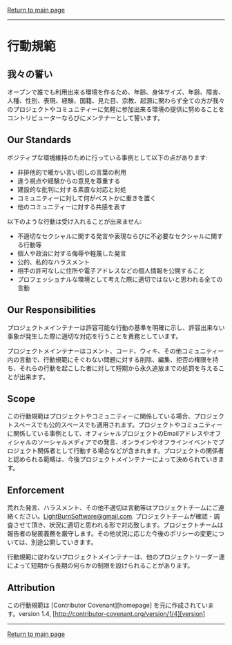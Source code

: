 [Return to main page](README.md)

----

# 行動規範

## 我々の誓い

オープンで誰でも利用出来る環境を作るため、年齢、身体サイズ、年齢、障害、人種、性別、表現、経験、国籍、見た目、宗教、起源に関わらず全ての方が我々のプロジェクトやコミュニティーに気軽に参加出来る環境の提供に努めることをコントリビューターならびにメンテナーとして誓います。

## Our Standards

ポジティブな環境維持のために行っている事例として以下の点があります:

* 非排他的で暖かい言い回しの言葉の利用
* 違う視点や経験からの意見を尊重する
* 建設的な批判に対する素直な対応と対処
* コミュニティーに対して何がベストかに重きを置く
* 他のコミュニティーに対する共感を表す

以下のような行動は受け入れることが出来ません:

* 不適切なセクシャルに関する発言や表現ならびに不必要なセクシャルに関する行動等
* 個人や政治に対する侮辱や軽蔑した発言
* 公的、私的なハラスメント
* 相手の許可なしに住所や電子アドレスなどの個人情報を公開すること
* プロフェッショナルな環境として考えた際に適切ではないと思われる全ての言動

## Our Responsibilities

プロジェクトメインテナーは許容可能な行動の基準を明確に示し、許容出来ない事象が発生した際に適切な対応を行うことを責務としています。

プロジェクトメインテナーはコメント、コード、ウィキ、その他コミュニティー内の言動で、行動規範にそぐわない問題に対する削除、編集、拒否の権限を持ち、それらの行動を起こした者に対して短期から永久追放までの処罰を与えることが出来ます。

## Scope

この行動規範はプロジェクトやコミュニティーに関係している場合、プロジェクトスペースでも公的スペースでも適用されます。プロジェクトやコミュニティーに関係している事例として、オフィシャルプロジェクトのEmailアドレスやオフィシャルのソーシャルメディアでの発言、オンラインやオフラインイベントでプロジェクト関係者として行動する場合などが含まれます。プロジェクトの関係者と認められる範疇は、今後プロジェクトメインテナーによって決められていきます。

## Enforcement

荒れた発言、ハラスメント、その他不適切は言動等はプロジェクトチームにご連絡ください。LightBurnSoftware@gmail.com. プロジェクトチームが確認・調査させて頂き、状況に適切と思われる形で対応致します。プロジェクトチームは報告者の秘匿義務を厳守します。その他状況に応じた今後のポリシーの変更については、別途公開していきます。

行動規範に従わないプロジェクトメインテナーは、他のプロジェクトリーダー達によって短期から長期の何らかの制限を設けられることがあります。

## Attribution

この行動規範は [Contributor Covenant][homepage] を元に作成されています。version 1.4, [http://contributor-covenant.org/version/1/4][version]

---
[Return to main page](README.md)
